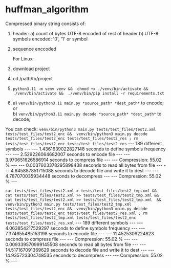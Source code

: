 # huffman_algorithm

Compressed binary string consists of:
1. header:
   a) count of bytes UTF-8 encoded of rest of header
   b) UTF-8 symbols encoded: '0', '1' or symbol
2. sequence enccoded

   For Linux:
1. download project
2. cd /path/to/project
3. `
python3.11 -m venv venv && 
chmod +x ./venv/bin/activate && 
./venv/bin/activate && 
./venv/bin/pip install -r requirements.txt
`
4.
   a) `venv/bin/python3.11 main.py *source_path* *dest_path*` to encode;   
   or   
   b) `venv/bin/python3.11 main.py decode *source_path* *dest_path*` to decode;

   

You can check:
`
venv/bin/python3 main.py tests/test_files/test2.xml tests/test_files/test2_enc && 
venv/bin/python3 main.py decode tests/test_files/test2_enc tests/test_files/test2_res ;
rm tests/test_files/test2_enc tests/test_files/test2_res
`
--- 189 different symbols ---
--- 1.4361639022827148 seconds to define symbols frequency ---
--- 2.529226064682007 seconds to encode file ---
--- 3.970651626586914 seconds to compress file ---
--- Compression: 55.02 % ---
--- 0.0037603378295898438 seconds to read all bytes from file ---
--- 4.645887851715088 seconds to decode file and write it to dest ---
--- 4.787070035934448 seconds to decompress ---
--- Compression: 55.02 % ---


`
cat tests/test_files/test2.xml > tests/test_files/test2_tmp.xml && 
cat tests/test_files/test2.xml >> tests/test_files/test2_tmp.xml && 
cat tests/test_files/test2.xml >> tests/test_files/test2_tmp.xml  && 
venv/bin/python3 main.py tests/test_files/test2_tmp.xml tests/test_files/test2_enc && 
venv/bin/python3 main.py decode tests/test_files/test2_enc tests/test_files/test2_res.xml ;
rm tests/test_files/test2_tmp.xml tests/test_files/test2_enc tests/test_files/test2_res.xml
`
--- 189 different symbols ---
--- 4.063854217529297 seconds to define symbols frequency ---
--- 7.374655485153198 seconds to encode file ---
--- 11.4525306224823 seconds to compress file ---
--- Compression: 55.02 % ---
--- 0.009339570999145508 seconds to read all bytes from file ---
--- 14.517167091369629 seconds to decode file and write it to dest ---
--- 14.935723304748535 seconds to decompress ---
--- Compression: 55.02 % ---
